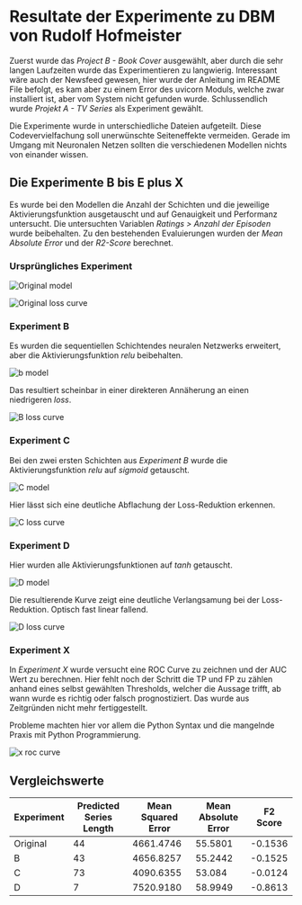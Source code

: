 # Resultate der Experimente zu DBM von Rudolf Hofmeister

Zuerst wurde das *Project B - Book Cover* ausgewählt, aber durch die sehr langen Laufzeiten wurde das Experimentieren zu langwierig. Interessant wäre auch der Newsfeed gewesen, hier wurde der Anleitung im README File befolgt, es kam aber zu einem Error des uvicorn Moduls, welche zwar installiert ist, aber vom System nicht gefunden wurde. Schlussendlich wurde *Projekt A - TV Series* als Experiment gewählt. 

Die Experimente wurde in unterschiedliche Dateien aufgeteilt. Diese Codevervielfachung soll unerwünschte Seiteneffekte vermeiden. Gerade im Umgang mit Neuronalen Netzen sollten die verschiedenen Modellen nichts von einander wissen. 



## Die Experimente B bis E plus X

Es wurde bei den Modellen die Anzahl der Schichten und die jeweilige Aktivierungsfunktion ausgetauscht und auf Genauigkeit und Performanz untersucht. Die untersuchten Variablen *Ratings > Anzahl der Episoden* wurde beibehalten. Zu den bestehenden Evaluierungen wurden der *Mean Absolute Error* und der *R2-Score* berechnet.  

### Ursprüngliches Experiment

![Original model](images/a_model.png)

![Original loss curve](images/a_loss_curve.png)

### Experiment B

Es wurden die sequentiellen Schichtendes neuralen Netzwerks erweitert, aber die Aktivierungsfunktion *relu* beibehalten. 

![b model](images/b_model.png)

Das resultiert scheinbar in einer direkteren Annäherung an einen niedrigeren *loss*.

![B loss curve](images/b_loss_curve.png)




### Experiment C

Bei den zwei ersten Schichten aus *Experiment B* wurde die Aktivierungsfunktion *relu* auf *sigmoid* getauscht.

![C model](images/c_model.png)

Hier lässt sich eine deutliche Abflachung der Loss-Reduktion erkennen. 

![C loss curve](images/c_loss_curve.png)


### Experiment D

Hier wurden alle Aktivierungsfunktionen  auf *tanh* getauscht.

![D model](images/d_model.png)

Die resultierende Kurve zeigt eine deutliche Verlangsamung bei der Loss-Reduktion. Optisch fast linear fallend. 

![D loss curve](images/d_loss_curve.png)


### Experiment X

In *Experiment X* wurde versucht eine ROC Curve zu zeichnen und der AUC Wert zu berechnen. Hier fehlt noch der Schritt die TP und FP zu zählen anhand eines selbst gewählten Thresholds, welcher die Aussage trifft, ab wann wurde es richtig oder falsch prognostiziert. Das wurde aus Zeitgründen nicht mehr fertiggestellt. 

Probleme machten hier vor allem die Python Syntax und die mangelnde Praxis mit Python Programmierung. 

![x roc curve](images/x_roc.png)


## Vergleichswerte

| Experiment | Predicted Series Length | Mean Squared Error | Mean Absolute Error | F2 Score |
| ----------- | ----------- | ----------- | ----------- | ----------- |
| Original | 44 | 4661.4746 | 55.5801 | -0.1536 |
| B | 43 | 4656.8257 | 55.2442 | -0.1525 |
| C | 73 | 4090.6355 | 53.084 | -0.0124 | 
| D | 7 | 7520.9180 | 58.9949 | -0.8613 | 



